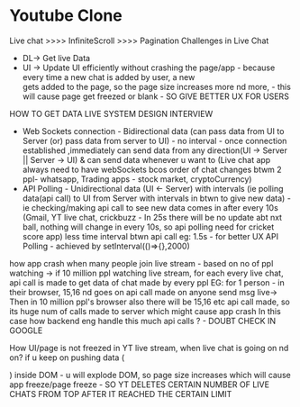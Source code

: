 # Youtube Clone

Live chat >>>> InfiniteScroll >>>> Pagination
Challenges in Live Chat
- DL-> Get live Data
- UI -> Update UI efficiently without crashing the page/app - because every time a new chat is added by user, a new <div> gets added to the page, so
  the page size increases more nd more, - this will cause page get freezed or blank - SO GIVE BETTER UX FOR USERS

HOW TO GET DATA LIVE 
SYSTEM DESIGN INTERVIEW
 - Web Sockets connection - Bidirectional data (can pass data from UI to Server (or) pass data from server to UI) - no interval - once connection established ,immediately can send data from any direction(UI -> Server || Server -> UI) & can send data whenever u want to
   (Live chat app always need to have webSockets bcos order of chat changes btwm 2 ppl- whatsapp, Trading apps - stock market, cryptoCurrency) 
 - API Polling - Unidirectional data (UI <- Server) with intervals (ie polling data(api call) to UI from Server with intervals in btwn to give new data) -ie checking/making api call to see new data comes in after every 10s
   (Gmail, YT live chat, crickbuzz - In 25s there will be no update abt nxt ball, nothing will change in every 10s, so api polling need for cricket score app)
   less time interval btwn api call eg: 1.5s - for better UX
   API Polling - achieved by setInterval(()=>{},2000)

how app crash when many people join live stream - based on no of ppl watching -> if 10 million ppl watching live stream, for each every live chat, api call is made to get data of chat made by every ppl
EG: for 1 person - in their browser, 15,16 nd goes on api call made on anyone send msg live-> Then in 10 million ppl's browser also there will be 15,16 etc api call made, so its huge num of calls made to server which might cause app crash
In this case how backend eng handle this much api calls ? - DOUBT CHECK IN GOOGLE 

How UI/page is not freezed in YT live stream, when live chat is going on nd on?
if u keep on pushing data (<div>) inside DOM - u will explode DOM, so page size increases which will cause app freeze/page freeze - SO YT DELETES CERTAIN NUMBER OF LIVE CHATS FROM TOP AFTER IT REACHED THE CERTAIN LIMIT



